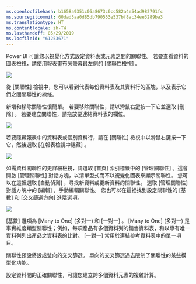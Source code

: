 ```yaml
---
ms.openlocfilehash: b1658a9351c05a8673c6cc582a4e54ad982791fc
ms.sourcegitcommit: 60dad5aa0d85db790553e537bf8ac34ee3289ba3
ms.translationtype: HT
ms.contentlocale: zh-TW
ms.lasthandoff: 05/29/2019
ms.locfileid: "61253671"
---
```

Power BI 可讓您以視覺化方式設定資料表或元素之間的關聯性。 若要查看資料的圖表檢視，請使用報表畫布旁螢幕最左側的 [關聯性檢視]  。

![](media/2-2-manage-data-relationships/2-2_1.png)

從 [關聯性]  檢視中，您可以看到代表每份資料表及其資料行的區塊，以及表示它們之間關聯性的線條。

新增和移除關聯性很簡單。 若要移除關聯性，請以滑鼠右鍵按一下它並選取 [刪除]  。 若要建立關聯性，請拖放要連結資料表的欄位。

![](media/2-2-manage-data-relationships/2-2_2.png)

若要隱藏報表中的資料表或個別資料行，請在 [關聯性] 檢視中以滑鼠右鍵按一下它，然後選取 [在報表檢視中隱藏]  。

![](media/2-2-manage-data-relationships/2-2_3.png)

如需資料關聯性的更詳細檢視，請選取 [首頁]  索引標籤中的 [管理關聯性]  。這會開啟 [管理關聯性]  對話方塊，以清單型式而不以視覺化圖表來顯示關聯性。 您可以在這裡選取 [自動偵測]  ，尋找新資料或更新資料的關聯性。 選取 [管理關聯性]  對話方塊中的 [編輯]  ，手動編輯關聯性。 您也可以在這裡找到設定關聯性的 [基數]  和 [交叉篩選方向]  進階選項。

![](media/2-2-manage-data-relationships/2-2_4.png)

\[基數] 選項為 \[Many to One]  \(多對一) 和 \[一對一]  。 \[Many to One]  \(多對一) 是事實維度類型關聯性；例如，每項產品有多個資料列的銷售資料表，和以專有唯一資料列列出產品之資料表的比對。 [一對一]  常用於連結參考資料表中的單一項目。

關聯性預設將設成雙向的交叉篩選。 單向的交叉篩選過去限制了關聯性的某些模型化功能。

設定資料間的正確關聯性，可讓您建立跨多個資料元素的複雜計算。

